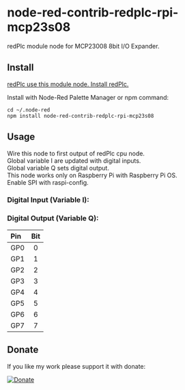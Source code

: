 # node-red-contrib-redplc-rpi-mcp23s08

redPlc module node for MCP23008 8bit I/O Expander.<br>

## Install

[redPlc use this module node. Install redPlc.](https://www.npmjs.com/package/node-red-contrib-redplc)

Install with Node-Red Palette Manager or npm command:
```
cd ~/.node-red
npm install node-red-contrib-redplc-rpi-mcp23s08
```
## Usage
Wire this node to first output of redPlc cpu node.<br>
Global variable I are updated with digital inputs.<br>
Global variable Q sets digital output.<br>
This node works only on Raspberry Pi with Raspberry Pi OS.<br>
Enable SPI with raspi-config.

### Digital Input (Variable I):
### Digital Output (Variable Q):

|Pin|Bit|
|:--|:-:|
|GP0|0|
|GP1|1|
|GP2|2|
|GP3|3|
|GP4|4|
|GP5|5|
|GP6|6|
|GP7|7|

## Donate
If you like my work please support it with donate:

[![Donate](https://img.shields.io/badge/Donate-PayPal-green.svg)](https://www.paypal.com/cgi-bin/webscr?cmd=_s-xclick&hosted_button_id=ZDRCZBQFWV3A6)
